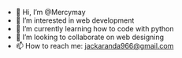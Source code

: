 - 👋 Hi, I’m @Mercymay
- 👀 I’m interested in web development 
- 🌱 I’m currently learning how to code with python
- 💞️ I’m looking to collaborate on web designing 
- 📫 How to reach me: jackaranda966@gmail.com 

<!---
Mercymay/Mercymay is a ✨ special ✨ repository because its `README.md` (this file) appears on your GitHub profile.
You can click the Preview link to take a look at your changes.
--->
